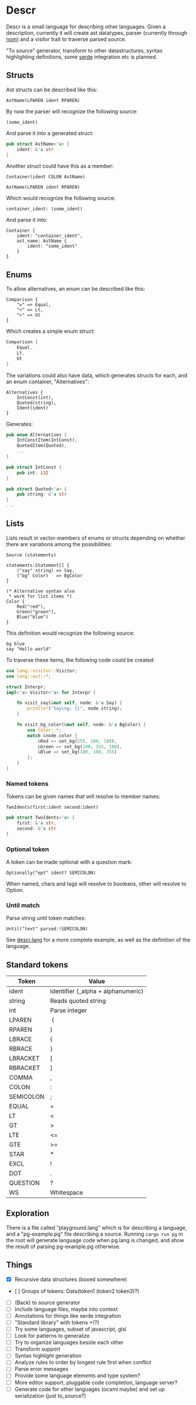 Descr
=====

Descr is a small language for describing other languages.
Given a description, currently it will create ast datatypes,
parser (currently through [nom](https://github.com/Geal/nom))
and a visitor trait to traverse parsed source.

"To source" generator, transform to other datastructures,
syntax highlighting definitions, some [serde](https://github.com/serde-rs/serde) integration etc
is planned.

Structs
-------
Ast structs can be described like this:
```
AstName(LPAREN ident RPAREN)
```
By now the parser will recognize the following source:
```
(some_ident)
```
And parse it into a generated struct:
```rust
pub struct AstName<'a> {
    ident: &'a str
}
```
Another struct could have this as a member:
```
Container(ident COLON AstName)

AstName(LPAREN ident RPAREN)
```
Which would recognize the following source:
```
container_ident: (some_ident)
```
And parse it into:
```
Container {
    ident: "container_ident",
    ast_name: AstName {
        ident: "some_ident"
    }
}
```

Enums
-----
To allow alternatives, an enum can be described like this:
```
Comparison {
    "=" => Equal,
    "<" => Lt,
    ">" => Gt
}
```
Which creates a simple enum struct:
```rust
Comparison {
    Equal,
    Lt,
    Gt
}
```
The variations could also have data, which generates structs for each,
and an enum container, "Alternatives":
```
Alternatives {
    IntConst(int),
    Quoted(string),
    Ident(ident)
}
```
Generates:
```rust
pub enum Alternatives {
    IntConstItem(IntConst),
    QuotedItem(Quoted),
    ...
}

pub struct IntConst {
    pub int: i32
}

pub struct Quoted<'a> {
    pub string: &'a str
}
...
```

Lists
-----
Lists result in vector-members of enums or structs depending on
whether there are variations among the possibilities:
```
Source (statements)

statements:Statement[] {
    ("say" string) => Say,
    ("bg" Color)   => BgColor
}

(* Alternative syntax also
 * work for list items *)
Color {
    Red("red"),
    Green("green"),
    Blue("blue")
}
```
This definition would recognize the following source:
```
bg blue
say "Hello world"
```
To traverse these items, the following code could be created:
```rust
use lang::visitor::Visitor;
use lang::ast::*;

struct Interpr;
impl<'a> Visitor<'a> for Interpr {

    fn visit_say(&mut self, node: &'a Say) {
        println!("Saying: {}", node.string);
    }

    fn visit_bg_color(&mut self, node: &'a BgColor) {
        use Color::*;
        match &node.color {
            &Red => set_bg(255, 180, 180),
            &Green => set_bg(180, 255, 180),
            &Blue => set_bg(180, 180, 255)
        };
    }
}
```

### Named tokens
Tokens can be given names that will resolve to member names:
```
TwoIdents(first:ident second:ident)
```
```rust
pub struct TwoIdents<'a> {
    first: &'a str,
    second: &'a str
}
```

### Optional token
A token can be made optional with a question mark:
```
Optionally("opt" ident? SEMICOLON)
```
When named, chars and tags will resolve to booleans,
other will resolve to Option.

### Until match
Parse string until token matches:
```
Until("text" parsed:!SEMICOLON)
```

See [descr.lang](https://github.com/goodcodedev/descr/blob/master/descr.lang)
for a more complete example, as well as the definition of the language.

Standard tokens
---------------
Token | Value
---|---
ident | Identifier (_alpha + alphanumeric)
string | Reads quoted string
int | Parse integer
LPAREN | (
RPAREN | )
LBRACE | {
RBRACE | }
LBRACKET | [
RBRACKET | ]
COMMA | ,
COLON | :
SEMICOLON | ;
EQUAL | =
LT | <
GT | >
LTE | <=
GTE | >=
STAR | *
EXCL | !
DOT | .
QUESTION | ?
WS | Whitespace

Exploration
-----------
There is a file called "playground.lang" which is for describing
a language, and a "pg-example.pg" file describing a source.
Running ```cargo run pg``` in the root will generate language
code when pg.lang is changed, and show the result of parsing
pg-example.pg otherwise.

Things
------
- [x] Recursive data structures (boxed somewhere)
- [ ] Groups of tokens: Data(token1 (token2 token3)?)
- [ ] (Back) to source generator
- [ ] Include language files, maybe into context
- [ ] Annotations for things like serde integration
- [ ] "Standard library" with tokens +(?)
- [ ] Try some languages, subset of javascript, glsl
- [ ] Look for patterns to generalize
- [ ] Try to organize languages beside each other
- [ ] Transform support
- [ ] Syntax highlight generation
- [ ] Analyze rules to order by longest rule first when conflict
- [ ] Parse error messages
- [ ] Provide some language elements and type system?
- [ ] More editor support, pluggable code completion, language server?
- [ ] Generate code for other languages (ocaml maybe) and set up serialization (just to_source?)
